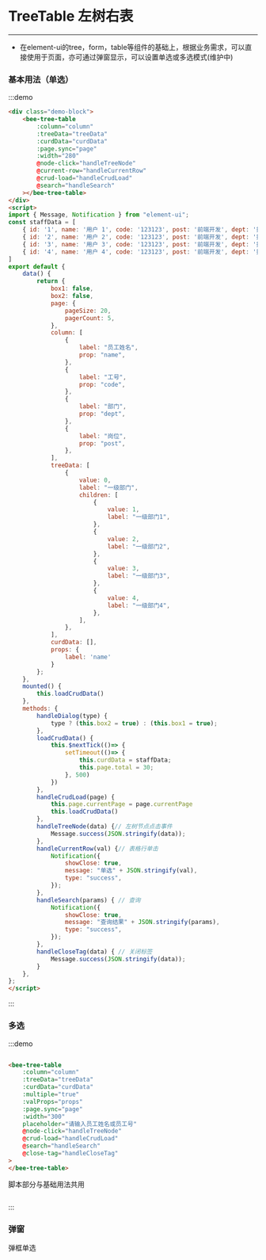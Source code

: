 # TreeTable 左树右表
----
- 在element-ui的tree，form，table等组件的基础上，根据业务需求，可以直接使用于页面，亦可通过弹窗显示，可以设置单选或多选模式(维护中)

### 基本用法（单选）

<div class="demo-block">
    <bee-tree-table
        :column="column"
        :treeData="treeData"
        :curdData="curdData"
        :page.sync="page"
        :width="280"
        @node-click="handleTreeNode"
        @current-row="handleCurrentRow"
        @crud-load="handleCrudLoad"
        @search="handleSearch"
    ></bee-tree-table>
</div>
<script>
import { Message, Notification } from "element-ui";
const staffData = [
    { id: '1', name: '用户 1', code: '123123', post: '前端开发', dept: '技术部' },
    { id: '2', name: '用户 2', code: '123123', post: '前端开发', dept: '技术部2'  },
    { id: '3', name: '用户 3', code: '123123', post: '前端开发', dept: '技术部3'  },
    { id: '4', name: '用户 4', code: '123123', post: '前端开发', dept: '技术部4'  }
]
export default {
    data() {
        return {
            box1: false,
            box2: false,
            page: {
                pageSize: 20,
                pagerCount: 5,
            },
            column: [
                {
                    label: "员工姓名",
                    prop: "name",
                },
                {
                    label: "工号",
                    prop: "code",
                },
                {
                    label: "部门",
                    prop: "dept",
                },
                {
                    label: "岗位",
                    prop: "post",
                },
            ],
            treeData: [
                {
                    value: 0,
                    label: "一级部门",
                    children: [
                        {
                            value: 1,
                            label: "一级部门1",
                        },
                        {
                            value: 2,
                            label: "一级部门2",
                        },
                        {
                            value: 3,
                            label: "一级部门3",
                        },
                        {
                            value: 4,
                            label: "一级部门4",
                        },
                    ],
                },
            ],
            curdData: [],
            props: {
                label: 'name'
            }
        };
    },
    mounted() {
        this.loadCrudData()
    },
    methods: {
        handleDialog(type) {
            type ? (this.box2 = true) : (this.box1 = true);
        },
        loadCrudData() {
            this.$nextTick(()=> {
                setTimeout(()=> {
                    this.curdData = staffData;
                    this.page.total = 30;
                }, 500)
            })
        },
        handleCrudLoad(page) {
            this.page.currentPage = page.currentPage
            this.loadCrudData()
        },
        handleTreeNode(data) {// 左树节点点击事件
            Message.success(JSON.stringify(data));
        },
        handleCurrentRow(val) {// 表格行单击
            Notification({
                showClose: true,
                message: "单选" + JSON.stringify(val),
                type: "success",
            });
        },
        handleSearch(params) { // 查询
            Notification({
                showClose: true,
                message: "查询结果" + JSON.stringify(params),
                type: "success",
            });
        },
        handleCloseTag(data) { // 关闭标签
            Message.success(JSON.stringify(data));
        }
    },
};
</script>

:::demo
```html
<div class="demo-block">
    <bee-tree-table
        :column="column"
        :treeData="treeData"
        :curdData="curdData"
        :page.sync="page"
        :width="280"
        @node-click="handleTreeNode"
        @current-row="handleCurrentRow"
        @crud-load="handleCrudLoad"
        @search="handleSearch"
    ></bee-tree-table>
</div>
<script>
import { Message, Notification } from "element-ui";
const staffData = [
    { id: '1', name: '用户 1', code: '123123', post: '前端开发', dept: '技术部' },
    { id: '2', name: '用户 2', code: '123123', post: '前端开发', dept: '技术部2'  },
    { id: '3', name: '用户 3', code: '123123', post: '前端开发', dept: '技术部3'  },
    { id: '4', name: '用户 4', code: '123123', post: '前端开发', dept: '技术部4'  }
]
export default {
    data() {
        return {
            box1: false,
            box2: false,
            page: {
                pageSize: 20,
                pagerCount: 5,
            },
            column: [
                {
                    label: "员工姓名",
                    prop: "name",
                },
                {
                    label: "工号",
                    prop: "code",
                },
                {
                    label: "部门",
                    prop: "dept",
                },
                {
                    label: "岗位",
                    prop: "post",
                },
            ],
            treeData: [
                {
                    value: 0,
                    label: "一级部门",
                    children: [
                        {
                            value: 1,
                            label: "一级部门1",
                        },
                        {
                            value: 2,
                            label: "一级部门2",
                        },
                        {
                            value: 3,
                            label: "一级部门3",
                        },
                        {
                            value: 4,
                            label: "一级部门4",
                        },
                    ],
                },
            ],
            curdData: [],
            props: {
                label: 'name'
            }
        };
    },
    mounted() {
        this.loadCrudData()
    },
    methods: {
        handleDialog(type) {
            type ? (this.box2 = true) : (this.box1 = true);
        },
        loadCrudData() {
            this.$nextTick(()=> {
                setTimeout(()=> {
                    this.curdData = staffData;
                    this.page.total = 30;
                }, 500)
            })
        },
        handleCrudLoad(page) {
            this.page.currentPage = page.currentPage
            this.loadCrudData()
        },
        handleTreeNode(data) {// 左树节点点击事件
            Message.success(JSON.stringify(data));
        },
        handleCurrentRow(val) {// 表格行单击
            Notification({
                showClose: true,
                message: "单选" + JSON.stringify(val),
                type: "success",
            });
        },
        handleSearch(params) { // 查询
            Notification({
                showClose: true,
                message: "查询结果" + JSON.stringify(params),
                type: "success",
            });
        },
        handleCloseTag(data) { // 关闭标签
            Message.success(JSON.stringify(data));
        }
    },
};
</script>

```
:::


### 多选
<div class="demo-block">
    <bee-tree-table
        :column="column"
        :treeData="treeData"
        :curdData="curdData"
        :multiple="true"
        :valProps="props"
        :page.sync="page"
        :width="300"
        placeholder="请输入员工姓名或员工号"
        @node-click="handleTreeNode"
        @crud-load="handleCrudLoad"
        @search="handleSearch"
        @close-tag="handleCloseTag"
    >
    </bee-tree-table>
</div>

:::demo
```html

<bee-tree-table
    :column="column"
    :treeData="treeData"
    :curdData="curdData"
    :multiple="true"
    :valProps="props"
    :page.sync="page"
    :width="300"
    placeholder="请输入员工姓名或员工号"
    @node-click="handleTreeNode"
    @crud-load="handleCrudLoad"
    @search="handleSearch"
    @close-tag="handleCloseTag"
>
</bee-tree-table>

```
脚本部分与基础用法共用
```

```
:::


### 弹窗

<div class="demo-block">
    <el-button @click="handleDialog(0)">弹框单选</el-button>
    <el-dialog
        title="员工选择"
        :visible.sync="box1"
        v-dialogdrag
        class="bee-dialog"
        width="60%"
        top="8vh"
    >
        <div style="height: 65vh; overflow: auto">
            <bee-tree-table
                :column="column"
                :treeData="treeData"
                :curdData="curdData"
                :page.sync="page"
                :width="280"
                @node-click="handleTreeNode"
                @current-row="handleCurrentRow"
                @crud-load="handleCrudLoad"
                @search="handleSearch"
            ></bee-tree-table>
        </div>
        <span slot="footer" class="dialog-footer">
            <el-button @click="box = false">取 消</el-button>
            <el-button type="primary" @click="box = false">确 定</el-button>
        </span>
    </el-dialog>
    &nbsp;&nbsp;
    <el-button @click="handleDialog(1)">弹框多选</el-button>
    <el-dialog
        title="员工选择"
        :visible.sync="box2"
        v-dialogdrag
        class="bee-dialog"
        width="60%"
        top="8vh"
    >
        <div style="height: 65vh; overflow: auto">
            <bee-tree-table
                :column="column"
                :treeData="treeData"
                :curdData="curdData"
                :multiple="true"
                :valProps="props"
                :page.sync="page"
                :width="300"
                placeholder="请输入员工姓名或员工号"
                @node-click="handleTreeNode"
                @crud-load="handleCrudLoad"
                @search="handleSearch"
                @close-tag="handleCloseTag"
            >
            </bee-tree-table>
        </div>
        <span slot="footer" class="dialog-footer">
            <el-button @click="box = false">取 消</el-button>
            <el-button type="primary" @click="box = false">确 定</el-button>
        </span>
    </el-dialog>
</div>

:::demo
```html

<el-button @click="handleDialog(0)">弹框单选</el-button>
<el-dialog
    title="员工选择"
    :visible.sync="box1"
    v-dialogdrag
    class="bee-dialog"
    width="60%"
    top="8vh"
>
    <div style="height: 65vh; overflow: auto">
        <bee-tree-table
            :column="column"
            :treeData="treeData"
            :curdData="curdData"
            :page.sync="page"
            :width="280"
            @node-click="handleTreeNode"
            @current-row="handleCurrentRow"
            @crud-load="handleCrudLoad"
            @search="handleSearch"
        ></bee-tree-table>
    </div>
    <span slot="footer" class="dialog-footer">
        <el-button @click="box = false">取 消</el-button>
        <el-button type="primary" @click="box = false">确 定</el-button>
    </span>
</el-dialog>

<el-button @click="handleDialog(1)">弹框多选</el-button>
<el-dialog
    title="员工选择"
    :visible.sync="box2"
    v-dialogdrag
    class="bee-dialog"
    width="60%"
    top="8vh"
>
    <div style="height: 65vh; overflow: auto">
        <bee-tree-table
            :column="column"
            :treeData="treeData"
            :curdData="curdData"
            :multiple="true"
            :valProps="props"
            :page.sync="page"
            :width="300"
            placeholder="请输入员工姓名或员工号"
            @node-click="handleTreeNode"
            @crud-load="handleCrudLoad"
            @search="handleSearch"
            @close-tag="handleCloseTag"
        >
        </bee-tree-table>
    </div>
    <span slot="footer" class="dialog-footer">
        <el-button @click="box = false">取 消</el-button>
        <el-button type="primary" @click="box = false">确 定</el-button>
    </span>
</el-dialog>
```
脚本部分与基础用法共用
```

```
:::


## Props
|参数|说明|类型|可选值|默认值|
|----------------------|--------------------------------|:--------:|:------------:|:------:|
|treeData|左树数据|Array|—|—|
|curdData|右表数据|Array|—|—|
|column|右表属性|Array|—|—|
|width|左树显示宽度|String|-|220|
|placeholder|查询提示语|String|'pithy'/'rich'/'info'|'pithy'|
|multiple|是否多选|Boolean|true/false|true|
|page|翻页设置|Object|—|{pageSize: 20,pagerCount: 5}|
|valProps|选中值属性配置，多选时使用|Object|—|{label: 'label',value: 'value'}|

## Events

|事件名|说明|参数|
|----------------------|--------|:------------:|
|crud-load|右表初始化加载或翻页加载调用|page|
|node-click|左树节点点击事件，返回节点对象|data|
|current-row|右表表格行点击事件，返回行对象|val|
|search|查询事件回调|params|
|close-tag|删除已选内容，返回对象索引|index|
